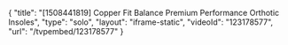 {
    "title": "[1508441819] Copper Fit Balance Premium Performance Orthotic Insoles",
    "type": "solo",
    "layout": "iframe-static",
    "videoId": "123178577",
    "url": "\/tvpembed\/123178577"
}